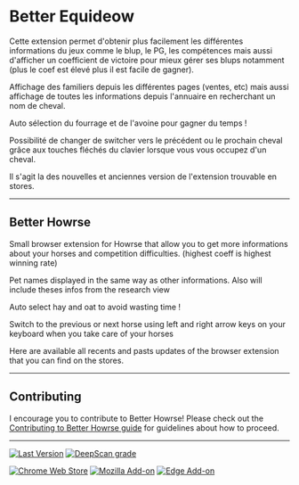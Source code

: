 # Better Equideow
Cette extension permet d'obtenir plus facilement les différentes informations du jeux comme le blup, le PG, les compétences mais aussi d'afficher un coefficient de victoire pour mieux gérer ses blups notamment (plus le coef est élevé plus il est facile de gagner).

Affichage des familiers depuis les différentes pages (ventes, etc) mais aussi affichage de toutes les informations depuis l'annuaire en recherchant un nom de cheval.

Auto sélection du fourrage et de l'avoine pour gagner du temps !

Possibilité de changer de switcher vers le précédent ou le prochain cheval grâce aux touches fléchés du clavier lorsque vous vous occupez d'un cheval.

Il s'agit la des nouvelles et anciennes version de l'extension trouvable en stores.

---
## Better Howrse
Small browser extension for Howrse that allow you to get more informations about your horses and competition difficulties. (highest coeff is highest winning rate)

Pet names displayed in the same way as other informations. Also will include theses infos from the research view

Auto select hay and oat to avoid wasting time !

Switch to the previous or next horse using left and right arrow keys on your keyboard when you take care of your horses

Here are available all recents and pasts updates of the browser extension that you can find on the stores.

---
## Contributing

I encourage you to contribute to Better Howrse! Please check out the [Contributing to Better Howrse guide](./CONTRIBUTING.md) for guidelines about how to proceed.

---
[![Last Version](https://img.shields.io/badge/last%20version-v2.2.2-informational)](#)
[![DeepScan grade](https://deepscan.io/api/teams/17688/projects/21040/branches/592899/badge/grade.svg)](https://deepscan.io/dashboard#view=project&tid=17688&pid=21040&bid=592899)

[![Chrome Web Store](https://img.shields.io/chrome-web-store/v/gkopbgamdhaolbjalfcbmbjkjcmgffjp)](https://chrome.google.com/webstore/detail/better-equideow/gkopbgamdhaolbjalfcbmbjkjcmgffjp)
[![Mozilla Add-on](https://img.shields.io/amo/v/better-equideow)](https://addons.mozilla.org/fr/firefox/addon/better-equideow/)
[![Edge Add-on](https://img.shields.io/badge/dynamic/json?label=edge%20add-on&prefix=v&query=%24.version&url=https%3A%2F%2Fmicrosoftedge.microsoft.com%2Faddons%2Fgetproductdetailsbycrxid%2Finmcglblgnoceekbpkheihppombhdenf)](https://microsoftedge.microsoft.com/addons/detail/arxivutils/inmcglblgnoceekbpkheihppombhdenf)
